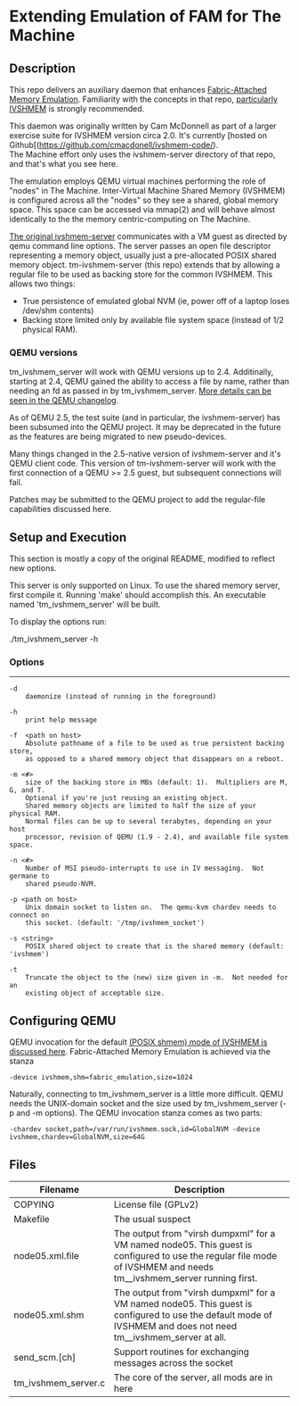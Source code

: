 # Extending Emulation of FAM for The Machine

## Description

This repo delivers an auxiliary daemon that enhances [Fabric-Attached Memory Emulation](https://github.com/FabricAttachedMemory/Emulation/).  Familiarity with the concepts in that repo, [particularly  IVSHMEM](https://github.com/FabricAttachedMemory/Emulation/wiki/Emulation-via-Virtual-Machines) is strongly recommended.

This daemon was originally written by Cam McDonnell as part of a larger exercise suite for IVSHMEM version circa 2.0.
It's currently [hosted on Github[(https://github.com/cmacdonell/ivshmem-code/).  
The Machine effort only uses the ivshmem-server directory of that repo, and that's what you see here.

The emulation employs QEMU virtual machines performing the role of "nodes" in The Machine.  Inter-Virtual Machine Shared Memory (IVSHMEM) is configured across all the "nodes" so they see a shared, global memory space.  This space can be accessed via mmap(2) and will behave almost identically to the the memory centric-computing on The Machine.

[The original ivshmem-server](https://github.com/cmacdonell/ivshmem-code/tree/master/ivshmem-server) communicates with a VM guest as directed by qemu command line options.  The server passes an open file descriptor representing a memory object, usually just a pre-allocated POSIX shared memory object.   tm-ivshmem-server (this repo) extends that by allowing a regular file to be used as backing store for the common IVSHMEM.  This allows two things:

* True persistence of emulated global NVM (ie, power off of a laptop loses /dev/shm contents)
* Backing store limited only by available file system space (instead of 1/2 physical RAM).

### QEMU versions

tm_ivshmem_server will work with QEMU versions up to 2.4.  Additinally, 
starting at 2.4, QEMU gained the ability to access a file by name, rather than
needing an fd as passed in by tm_ivshmem_server.
[More details can be seen in the QEMU changelog](https://github.com/qemu/qemu/commit/7d4f4bdaf785dfe9fc41b06f85cc9aaf1b1474ee).

As of QEMU 2.5, the test suite (and in particular, the ivshmem-server) has been subsumed into the QEMU project.  It may be deprecated in the future as the features are being migrated to new pseudo-devices.

Many things changed in the 2.5-native version of ivshmem-server and it's QEMU client code.  This version of tm-ivshmem-server will work with the first connection of a QEMU >= 2.5 guest, but subsequent connections will fail.

Patches may be submitted to the QEMU project to add the regular-file capabilities discussed here.

## Setup and Execution

This section is mostly a copy of the original README, modified to reflect new options.

This server is only supported on Linux.  To use the shared memory server, first compile it.  Running 'make' should accomplish this.  An executable named 'tm_ivshmem_server' will be built.

To display the options run:

./tm_ivshmem_server -h

### Options
-------

    -d	
    	daemonize (instead of running in the foreground)

    -h  
        print help message

    -f	<path on host>
    	Absolute pathname of a file to be used as true persistent backing store,
        as opposed to a shared memory object that disappears on a reboot.

    -m <#>
        size of the backing store in MBs (default: 1).  Multipliers are M, G, and T.
        Optional if you're just reusing an existing object.
        Shared memory objects are limited to half the size of your physical RAM.
        Normal files can be up to several terabytes, depending on your host
        processor, revision of QEMU (1.9 - 2.4), and available file system space.

    -n <#>
        Number of MSI pseudo-interrupts to use in IV messaging.  Not germane to
        shared pseudo-NVM.

    -p <path on host>
        Unix domain socket to listen on.  The qemu-kvm chardev needs to connect on
        this socket. (default: '/tmp/ivshmem_socket')

    -s <string>
        POSIX shared object to create that is the shared memory (default: 'ivshmem')

    -t
        Truncate the object to the (new) size given in -m.  Not needed for an
        existing object of acceptable size.

## Configuring QEMU

QEMU invocation for the default [(POSIX shmem) mode of IVSHMEM is discussed here]( 
https://github.com/FabricAttachedMemory/Emulation/blob/master/README.md#ivshmem-connectivity-between-all-vms).
Fabric-Attached Memory Emulation is achieved via the stanza

    -device ivshmem,shm=fabric_emulation,size=1024
    
Naturally, connecting to tm_ivshmem_server is a little more difficult.  QEMU needs the UNIX-domain socket and the size used by tm_ivshmem_server (-p and -m options).  The QEMU invocation stanza comes as two parts:

    -chardev socket,path=/var/run/ivshmem.sock,id=GlobalNVM -device ivshmem,chardev=GlobalNVM,size=64G 

## Files

| Filename | Description |
|----------|-------------|
| COPYING | License file (GPLv2) |
| Makefile | The usual suspect |
| node05.xml.file | The output from "virsh dumpxml" for a VM named node05.  This guest is configured to use the regular file mode of IVSHMEM and needs tm__ivshmem_server running first. |
| node05.xml.shm | The output from "virsh dumpxml" for a VM named node05.  This guest is configured to use the default mode of IVSHMEM and does not need tm__ivshmem_server at all. |
| send_scm.[ch] | Support routines for exchanging messages across the socket | 
| tm_ivshmem_server.c | The core of the server, all mods are in here |

